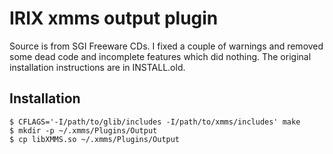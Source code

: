 # IRIX xmms output plugin

Source is from SGI Freeware CDs. I fixed a couple of warnings and removed some dead code and incomplete features which did nothing. The original installation instructions are in INSTALL.old.

## Installation

```
$ CFLAGS='-I/path/to/glib/includes -I/path/to/xmms/includes' make
$ mkdir -p ~/.xmms/Plugins/Output
$ cp libXMMS.so ~/.xmms/Plugins/Output
```

